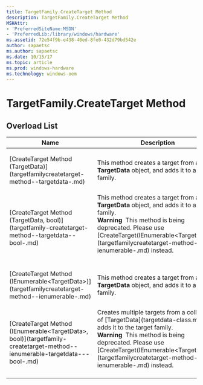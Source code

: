 ```yaml
---
title: TargetFamily.CreateTarget Method
description: TargetFamily.CreateTarget Method
MSHAttr:
- 'PreferredSiteName:MSDN'
- 'PreferredLib:/library/windows/hardware'
ms.assetid: 72e54f9b-e438-40ed-8fe0-432d79bd542e
author: sapaetsc
ms.author: sapaetsc
ms.date: 10/15/17
ms.topic: article
ms.prod: windows-hardware
ms.technology: windows-oem
---
```


# TargetFamily.CreateTarget Method


## <span id="Overload_List"></span><span id="overload_list"></span><span id="OVERLOAD_LIST"></span>Overload List


<table>
<colgroup>
<col width="50%" />
<col width="50%" />
</colgroup>
<thead>
<tr class="header">
<th>Name</th>
<th>Description</th>
</tr>
</thead>
<tbody>
<tr class="odd">
<td><p>[CreateTarget Method (TargetData)](targetfamilycreatetarget-method--targetdata-.md)</p></td>
<td><p>This method creates a target from a <strong>TargetData</strong> object, and adds it to a target family.</p></td>
</tr>
<tr class="even">
<td><p>[CreateTarget Method (TargetData, bool)](targetfamily-createtarget-method--targetdata--bool-.md)</p></td>
<td>This method creates a target from a <strong>TargetData</strong> object, and adds it to a target family.
<div class="alert">
<strong>Warning</strong>  This method is being deprecated. Please use [CreateTarget(IEnumerable&lt;TargetData&gt;)](targetfamilycreatetarget-method--ienumerable-.md) instead.
</div>
<div>
 
</div></td>
</tr>
<tr class="odd">
<td><p>[CreateTarget Method (IEnumerable&lt;TargetData&gt;)](targetfamilycreatetarget-method--ienumerable-.md)</p></td>
<td><p>This method creates a target from a <strong>TargetData</strong> object, and adds it to a target family.</p></td>
</tr>
<tr class="even">
<td><p>[CreateTarget Method (IEnumerable&lt;TargetData&gt;, bool)](targetfamily-createtarget-method--ienumerable-targetdata---bool-.md)</p></td>
<td>Creates multiple targets from a collection of [TargetData](targetdata-class.md), and adds it to the target family.
<div class="alert">
<strong>Warning</strong>  This method is being deprecated. Please use [CreateTarget(IEnumerable&lt;TargetData&gt;)](targetfamilycreatetarget-method--ienumerable-.md) instead.
</div>
<div>
 
</div></td>
</tr>
</tbody>
</table>

 

 

 






